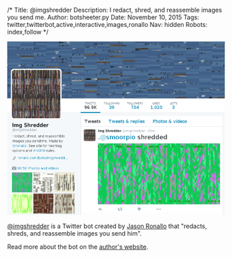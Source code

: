 /*
Title: @imgshredder
Description: I redact, shred, and reassemble images you send me.
Author: botsheeter.py
Date: November 10, 2015
Tags: twitter,twitterbot,active,interactive,images,ronallo
Nav: hidden
Robots: index,follow
*/

[![](/content/bots/twitterbots/images/imgshredder.png)](https://twitter.com/imgshredder)

[@imgshredder](https://twitter.com/imgshredder) is a Twitter bot created by [Jason Ronallo](https://twitter.com/ronallo) that "redacts, shreds, and reassemble images you send him".

Read more about the bot on the [author's website](http://ronallo.com/bots/imgshredder/). 

